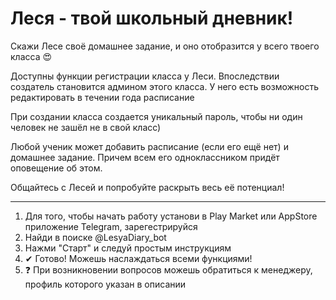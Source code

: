 # Леся - твой школьный дневник!

Скажи Лесе своё домашнее задание, и оно отобразится у всего твоего класса 😍

Доступны функции регистрации класса у Леси. Впоследствии создатель становится админом этого класса. У него есть возможность редактировать в течении года расписание

При создании класса создается уникальный пароль, чтобы ни один человек не зашёл не в свой класс)

Любой ученик может добавить расписание (если его ещё нет) и домашнее задание. Причем всем его одноклассником придёт оповещение об этом.

Общайтесь с Лесей и попробуйте раскрыть весь её потенциал!


___
1. Для того, чтобы начать работу установи в Play Market или AppStore приложение Telegram, зарегестрируйся
2. Найди в поиске @LesyaDiary_bot
3. Нажми "Старт" и следуй простым инструкциям
4. ✔ Готово! Можешь наслаждаться всеми функциями!
5. ❓ При возникновении вопросов можешь обратиться к менеджеру, профиль которого указан в описании
